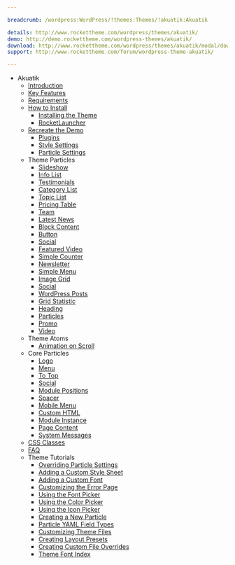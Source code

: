 ```yaml
---

breadcrumb: /wordpress:WordPress/!themes:Themes/!akuatik:Akuatik

details: http://www.rockettheme.com/wordpress/themes/akuatik/
demo: http://demo.rockettheme.com/wordpress-themes/akuatik/
download: http://www.rockettheme.com/wordpress/themes/akuatik/modal/downloads
support: http://www.rockettheme.com/forum/wordpress-theme-akuatik/

---
```


* Akuatik
    - [Introduction]()
    - [Key Features](INDEX.md#key-features)
    - [Requirements](INDEX.md#requirements)
    - [How to Install](../../start/themes.md#how-to-install)
        + [Installing the Theme](http://docs.gantry.org/gantry5/basics/installation#installing-a-gantry-theme)
        + [RocketLauncher](../../start/rocketlauncher.md)
    - [Recreate the Demo](demo.md)
        + [Plugins](demo.md#recommended-plugins)
        + [Style Settings](demo_settings.md)
        + [Particle Settings](demo.md#particles)
    - Theme Particles
        - [Slideshow](particle_slideshow.md)
        - [Info List](particle_info.md)
        - [Testimonials](particle_testimonials.md)
        - [Category List](particle_categorylist.md)
        - [Topic List](particle_topiclist.md)
        - [Pricing Table](particle_pricing.md)
        - [Team](particle_team.md)
        - [Latest News](particle_latestnews.md)
        - [Block Content](particle_block.md)
        - [Button](particle_button.md)
        - [Social](particle_social.md)
        - [Featured Video](particle_featuredvideo.md)
        - [Simple Counter](particle_simplecounter.md)
        - [Newsletter](particle_newsletter.md)
        - [Simple Menu](particle_simplemenu.md)
        - [Image Grid](particle_image.md)
        - [Social](particle_social.md)
        - [WordPress Posts](particle_wordpress.md)
        - [Grid Statistic](particle_grid.md)
        - [Heading](particle_heading.md)
        - [Particles](particle_particles.md)
        - [Promo](particle_promo.md)
        - [Video](particle_video.md)
    - Theme Atoms
        * [Animation on Scroll](atom_aos.md)
    - Core Particles
        + [Logo](http://docs.gantry.org/gantry5/particles/logo)
        + [Menu](http://docs.gantry.org/gantry5/particles/menu-control)
        + [To Top](http://docs.gantry.org/gantry5/particles/to-top)
        + [Social](http://docs.gantry.org/gantry5/particles/social)
        + [Module Positions](http://docs.gantry.org/gantry5/particles/position)
        + [Spacer](http://docs.gantry.org/gantry5/particles/spacer)
        + [Mobile Menu](http://docs.gantry.org/gantry5/particles/mobile-menu)
        + [Custom HTML](http://docs.gantry.org/gantry5/particles/custom-html)
        + [Module Instance](http://docs.gantry.org/gantry5/particles/module-instance)
        + [Page Content](http://docs.gantry.org/gantry5/particles/page-content)
        + [System Messages](http://docs.gantry.org/gantry5/particles/system-messages)
    - [CSS Classes](css.md)
    - [FAQ](faq.md)
    - Theme Tutorials
        + [Overriding Particle Settings](http://docs.gantry.org/gantry5/tutorials/overriding-particle-settings)
        + [Adding a Custom Style Sheet](http://docs.gantry.org/gantry5/tutorials/adding-a-custom-style-sheet)
        + [Adding a Custom Font](http://docs.gantry.org/gantry5/tutorials/fonts)
        + [Customizing the Error Page](http://docs.gantry.org/gantry5/tutorials/customize-the-error-page)
        + [Using the Font Picker](http://docs.gantry.org/gantry5/tutorials/using-the-font-picker)
        + [Using the Color Picker](http://docs.gantry.org/gantry5/tutorials/using-the-color-picker)
        + [Using the Icon Picker](http://docs.gantry.org/gantry5/tutorials/using-the-icon-picker)
        + [Creating a New Particle](http://docs.gantry.org/gantry5/advanced/creating-a-new-particle)
        + [Particle YAML Field Types](http://docs.gantry.org/gantry5/advanced/particle-yaml-field-types)
        + [Customizing Theme Files](http://docs.gantry.org/gantry5/advanced/customizing-theme-files)
        + [Creating Layout Presets](http://docs.gantry.org/gantry5/advanced/creating-layout-presets)
        + [Creating Custom File Overrides](http://docs.gantry.org/gantry5/advanced/file-overrides)
        + [Theme Font Index](../../../technical_tips/general/font_index.md)
